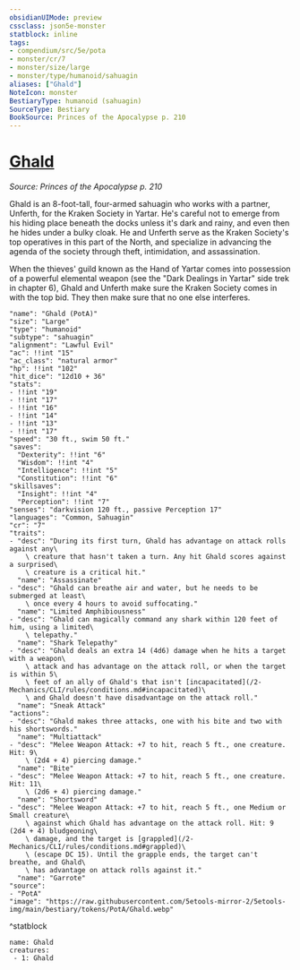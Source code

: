 ```yaml
---
obsidianUIMode: preview
cssclass: json5e-monster
statblock: inline
tags:
- compendium/src/5e/pota
- monster/cr/7
- monster/size/large
- monster/type/humanoid/sahuagin
aliases: ["Ghald"]
NoteIcon: monster
BestiaryType: humanoid (sahuagin)
SourceType: Bestiary
BookSource: Princes of the Apocalypse p. 210
---
```

# [Ghald](2-Mechanics/CLI/bestiary/npc/ghald-pota.md)
*Source: Princes of the Apocalypse p. 210*  

Ghald is an 8-foot-tall, four-armed sahuagin who works with a partner, Unferth, for the Kraken Society in Yartar. He's careful not to emerge from his hiding place beneath the docks unless it's dark and rainy, and even then he hides under a bulky cloak. He and Unferth serve as the Kraken Society's top operatives in this part of the North, and specialize in advancing the agenda of the society through theft, intimidation, and assassination.

When the thieves' guild known as the Hand of Yartar comes into possession of a powerful elemental weapon (see the "Dark Dealings in Yartar" side trek in chapter 6), Ghald and Unferth make sure the Kraken Society comes in with the top bid. They then make sure that no one else interferes.

```statblock
"name": "Ghald (PotA)"
"size": "Large"
"type": "humanoid"
"subtype": "sahuagin"
"alignment": "Lawful Evil"
"ac": !!int "15"
"ac_class": "natural armor"
"hp": !!int "102"
"hit_dice": "12d10 + 36"
"stats":
- !!int "19"
- !!int "17"
- !!int "16"
- !!int "14"
- !!int "13"
- !!int "17"
"speed": "30 ft., swim 50 ft."
"saves":
  "Dexterity": !!int "6"
  "Wisdom": !!int "4"
  "Intelligence": !!int "5"
  "Constitution": !!int "6"
"skillsaves":
  "Insight": !!int "4"
  "Perception": !!int "7"
"senses": "darkvision 120 ft., passive Perception 17"
"languages": "Common, Sahuagin"
"cr": "7"
"traits":
- "desc": "During its first turn, Ghald has advantage on attack rolls against any\
    \ creature that hasn't taken a turn. Any hit Ghald scores against a surprised\
    \ creature is a critical hit."
  "name": "Assassinate"
- "desc": "Ghald can breathe air and water, but he needs to be submerged at least\
    \ once every 4 hours to avoid suffocating."
  "name": "Limited Amphibiousness"
- "desc": "Ghald can magically command any shark within 120 feet of him, using a limited\
    \ telepathy."
  "name": "Shark Telepathy"
- "desc": "Ghald deals an extra 14 (4d6) damage when he hits a target with a weapon\
    \ attack and has advantage on the attack roll, or when the target is within 5\
    \ feet of an ally of Ghald's that isn't [incapacitated](/2-Mechanics/CLI/rules/conditions.md#incapacitated)\
    \ and Ghald doesn't have disadvantage on the attack roll."
  "name": "Sneak Attack"
"actions":
- "desc": "Ghald makes three attacks, one with his bite and two with his shortswords."
  "name": "Multiattack"
- "desc": "Melee Weapon Attack: +7 to hit, reach 5 ft., one creature. Hit: 9\
    \ (2d4 + 4) piercing damage."
  "name": "Bite"
- "desc": "Melee Weapon Attack: +7 to hit, reach 5 ft., one creature. Hit: 11\
    \ (2d6 + 4) piercing damage."
  "name": "Shortsword"
- "desc": "Melee Weapon Attack: +7 to hit, reach 5 ft., one Medium or Small creature\
    \ against which Ghald has advantage on the attack roll. Hit: 9 (2d4 + 4) bludgeoning\
    \ damage, and the target is [grappled](/2-Mechanics/CLI/rules/conditions.md#grappled)\
    \ (escape DC 15). Until the grapple ends, the target can't breathe, and Ghald\
    \ has advantage on attack rolls against it."
  "name": "Garrote"
"source":
- "PotA"
"image": "https://raw.githubusercontent.com/5etools-mirror-2/5etools-img/main/bestiary/tokens/PotA/Ghald.webp"
```
^statblock

```encounter-table
name: Ghald
creatures:
 - 1: Ghald
```